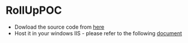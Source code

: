 # RollUpPOC

- Dowload the source code from [here](https://github.com/aksh-h/RollUpPOC/archive/refs/heads/master.zip)
- Host it in your windows IIS - please refer to the following [document](https://docs.microsoft.com/en-us/aspnet/core/tutorials/publish-to-iis?view=aspnetcore-6.0&tabs=visual-studio)
